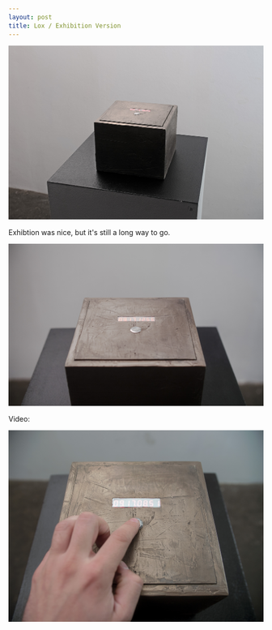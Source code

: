 ```yaml
---
layout: post
title: Lox / Exhibition Version
---
```


![alt text](/images/exhibition2.jpg "Logo Title Text 1")

Exhibtion was nice, but it's still a long way to go.

![alt text](/images/exhibition3.jpg "Logo Title Text 1")

Video:

[![IMAGE ALT TEXT HERE](/images/exhibition4.jpg)](https://vimeo.com/238361982)
